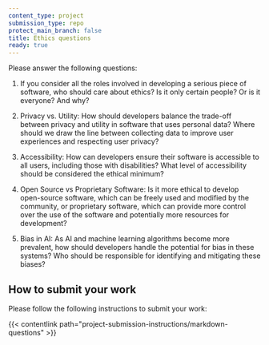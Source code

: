```yaml
---
content_type: project
submission_type: repo
protect_main_branch: false
title: Ethics questions
ready: true
---
```


Please answer the following questions:

1. If you consider all the roles involved in developing a serious piece of software, who should care about ethics? Is it only certain people? Or is it everyone? And why?

2. Privacy vs. Utility: How should developers balance the trade-off between privacy and utility in software that uses personal data? Where should we draw the line between collecting data to improve user experiences and respecting user privacy?

3. Accessibility: How can developers ensure their software is accessible to all users, including those with disabilities? What level of accessibility should be considered the ethical minimum?

4. Open Source vs Proprietary Software: Is it more ethical to develop open-source software, which can be freely used and modified by the community, or proprietary software, which can provide more control over the use of the software and potentially more resources for development?

5. Bias in AI: As AI and machine learning algorithms become more prevalent, how should developers handle the potential for bias in these systems? Who should be responsible for identifying and mitigating these biases?

## How to submit your work

Please follow the following instructions to submit your work:

{{< contentlink path="project-submission-instructions/markdown-questions" >}}  

